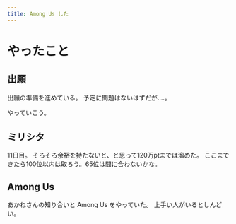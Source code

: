 ```yaml
---
title: Among Us した
---
```


# やったこと

## 出願

出願の準備を進めている。
予定に問題はないはずだが‥‥。

やっていこう。

## ミリシタ

11日目。
そろそろ余裕を持たないと、と思って120万ptまでは溜めた。
ここまできたら100位以内は取ろう。65位は間に合わないかな。

## Among Us

あかねさんの知り合いと Among Us をやっていた。
上手い人がいるとしんどい。
